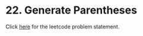 
# 22. Generate Parentheses

Click [here](https://leetcode.com/problems/generate-parentheses/) for the leetcode problem statement.

